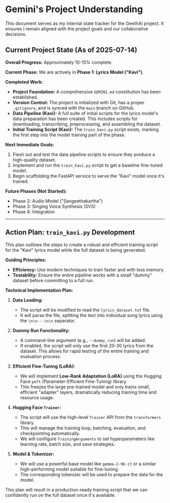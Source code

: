# Gemini's Project Understanding

This document serves as my internal state tracker for the GeethAI project. It ensures I remain aligned with the project goals and our collaborative decisions.

## Current Project State (As of 2025-07-14)

**Overall Progress:** Approximately 10-15% complete.

**Current Phase:** We are actively in **Phase 1: Lyrics Model ("Kavi")**.

**Completed Work:**
- **Project Foundation:** A comprehensive `GEMINI.md` constitution has been established.
- **Version Control:** The project is initialized with Git, has a proper `.gitignore`, and is synced with the `main` branch on GitHub.
- **Data Pipeline (Kavi):** A full suite of initial scripts for the lyrics model's data preparation has been created. This includes scripts for downloading, transcribing, preprocessing, and assembling the dataset.
- **Initial Training Script (Kavi):** The `train_kavi.py` script exists, marking the first step into the model training part of the phase.

**Next Immediate Goals:**
1.  Flesh out and test the data pipeline scripts to ensure they produce a high-quality dataset.
2.  Implement and run the `train_kavi.py` script to get a baseline fine-tuned model.
3.  Begin scaffolding the FastAPI service to serve the "Kavi" model once it's trained.

**Future Phases (Not Started):**
- Phase 2: Audio Model ("Sangeethakartha")
- Phase 3: Singing Voice Synthesis (SVS)
- Phase 4: Integration

---
## Action Plan: `train_kavi.py` Development

This plan outlines the steps to create a robust and efficient training script for the "Kavi" lyrics model while the full dataset is being generated.

**Guiding Principles:**
- **Efficiency:** Use modern techniques to train faster and with less memory.
- **Testability:** Ensure the entire pipeline works with a small "dummy" dataset before committing to a full run.

**Technical Implementation Plan:**
1.  **Data Loading:**
    - The script will be modified to read the `lyrics_dataset.txt` file.
    - It will parse the file, splitting the text into individual song lyrics using the `\n\n---\n\n` separator.

2.  **Dummy Run Functionality:**
    - A command-line argument (e.g., `--dummy_run`) will be added.
    - If enabled, the script will only use the first 20-30 lyrics from the dataset. This allows for rapid testing of the entire training and evaluation process.

3.  **Efficient Fine-Tuning (LoRA):**
    - We will implement **Low-Rank Adaptation (LoRA)** using the Hugging Face `peft` (Parameter-Efficient Fine-Tuning) library.
    - This freezes the large pre-trained model and only trains small, efficient "adapter" layers, dramatically reducing training time and resource usage.

4.  **Hugging Face `Trainer`:**
    - The script will use the high-level `Trainer` API from the `transformers` library.
    - This will manage the training loop, batching, evaluation, and checkpointing automatically.
    - We will configure `TrainingArguments` to set hyperparameters like learning rate, batch size, and save strategies.

5.  **Model & Tokenizer:**
    - We will use a powerful base model like `gemma-2-9b-it` or a similar high-performing model suitable for fine-tuning.
    - The corresponding tokenizer will be used to prepare the data for the model.

This plan will result in a production-ready training script that we can confidently run on the full dataset once it's available.
